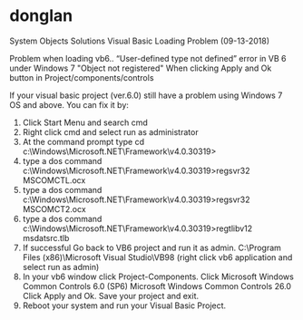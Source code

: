 # donglan
System Objects Solutions
Visual Basic Loading Problem (09-13-2018)

Problem when loading vb6..
“User-defined type not defined” error in VB 6 under Windows 7
"Object not registered" When clicking Apply and Ok button in Project/components/controls

If your visual basic project (ver.6.0) still have a problem using Windows 7 OS and above. You can fix it by:

1. Click Start Menu and search cmd 
2. Right click cmd and select run as administrator
3. At the command prompt type cd c:\Windows\Microsoft.NET\Framework\v4.0.30319>
4. type a dos command c:\Windows\Microsoft.NET\Framework\v4.0.30319>regsvr32 MSCOMCTL.ocx
5. type a dos command c:\Windows\Microsoft.NET\Framework\v4.0.30319>regsvr32 MSCOMCT2.ocx
6. type a dos command c:\Windows\Microsoft.NET\Framework\v4.0.30319>regtlibv12 msdatsrc.tlb
6. If successful Go back to VB6 project and run it as admin. C:\Program Files (x86)\Microsoft Visual Studio\VB98 (right click vb6 application and select run as admin)
7. In your vb6 window click Project-Components. 
Click Microsoft Windows Common Controls 6.0 (SP6)
Microsoft Windows Common Controls 26.0
Click Apply and Ok. Save your project and exit.
8. Reboot your system and run your Visual Basic Project.
